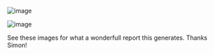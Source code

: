 ![image](https://user-images.githubusercontent.com/2362821/196879652-b0f2fccf-b935-47f1-8e58-54bc15e2b165.png)

![image](https://user-images.githubusercontent.com/2362821/196879413-b91dfd84-e4c5-4b75-8688-7af3abeff081.png)

See these images for what a wonderfull report this generates. Thanks Simon!
